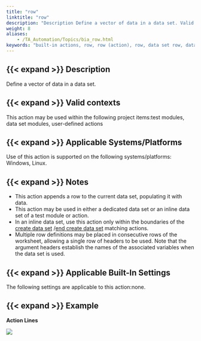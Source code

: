 ```yaml
--- 
title: "row"
linktitle: "row"
description: "Description Define a vector of data in a data set. Valid contexts This action may be used within the following project items: test modules, data set modules, user-defined actions Applicable ..."
weight: 8
aliases: 
    - /TA_Automation/Topics/bia_row.html
keywords: "built-in actions, row, row (action), row, data set row, data set record"
---
```


## {{< expand >}} Description

Define a vector of data in a data set.

## {{< expand >}} Valid contexts

This action may be used within the following project items:test modules, data set modules, user-defined actions

## {{< expand >}} Applicable Systems/Platforms

Use of this action is supported on the following systems/platforms: Windows, Linux.

## {{< expand >}} Notes

-   This action appends a row to the current data set, populating it with data.
-   This action may be used in either a dedicated data set or an inline data set of a test module or action.
-   In an inline data set, use this action only within the boundaries of the [create data set](/automation-guide/action-based-testing-language/built-in-actions/test-support-actions/data-sets/create-data-set) /[end create data set](/automation-guide/action-based-testing-language/built-in-actions/test-support-actions/data-sets/end-create-data-set) matching actions.
-   Multiple row definitions may be placed in consecutive rows of the worksheet, allowing a single row of headers to be used. Note that the argument headers establish the names of the associated variables when the data set is used.

## {{< expand >}} Applicable Built-In Settings

The following settings are applicable to this action:none.

## {{< expand >}} Example

**Action Lines**

![](/images/TA_Automation/Images/bia_row_pgm.png)




